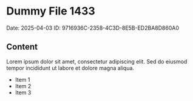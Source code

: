 # Dummy File 1433

Date: 2025-04-03
ID: 9716936C-2358-4C3D-8E5B-ED2BA8D860A0

## Content

Lorem ipsum dolor sit amet, consectetur adipiscing elit.
Sed do eiusmod tempor incididunt ut labore et dolore magna aliqua.

* Item 1
* Item 2
* Item 3
